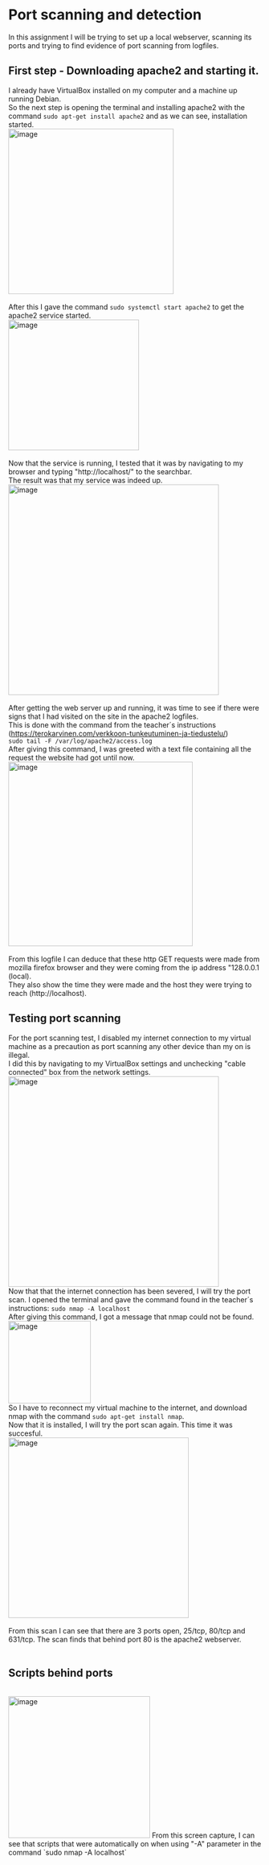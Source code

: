 # Port scanning and detection
In this assignment I will be trying to set up a local webserver, scanning its ports and trying to find evidence of port scanning from logfiles.  
## First step - Downloading apache2 and starting it.  
I already have VirtualBox installed on my computer and a machine up running Debian.  
So the next step is opening the terminal and installing apache2 with the command `sudo apt-get install apache2` and as we can see, installation started.  
<img width="329" alt="image" src="https://github.com/user-attachments/assets/32a245c1-a0c2-415d-aae3-25d10ad403ee" />  
</br>
After this I gave the command `sudo systemctl start apache2` to get the apache2 service started.  
<img width="260" alt="image" src="https://github.com/user-attachments/assets/2cd4003a-85a3-44dd-85d4-88da25fc9e17" />  
</br>
Now that the service is running, I tested that it was by navigating to my browser and typing "http://localhost/" to the searchbar.  
The result was that my service was indeed up.  
<img width="419" alt="image" src="https://github.com/user-attachments/assets/191f8b1f-5412-4c48-a6ed-6ffdebe0e05e" />  
</br>
After getting the web server up and running, it was time to see if there were signs that I had visited on the site in the apache2 logfiles.  
This is done with the command from the teacher´s instructions (https://terokarvinen.com/verkkoon-tunkeutuminen-ja-tiedustelu/)  
`sudo tail -F /var/log/apache2/access.log`  
After giving this command, I was greeted with a text file containing all the request the website had got until now.  
<img width="367" alt="image" src="https://github.com/user-attachments/assets/8bf58c7e-3372-4955-955f-65f2df196e37" />  
</br>
From this logfile I can deduce that these http GET requests were made from mozilla firefox browser and they were coming from the ip address "128.0.0.1 (local).  
They also show the time they were made and the host they were trying to reach (http://localhost).  
## Testing port scanning  
For the port scanning test, I disabled my internet connection to my virtual machine as a precaution as port scanning any other device than my on is illegal.  
I did this by navigating to my VirtualBox settings and unchecking "cable connected" box from the network settings.  
<img width="419" alt="image" src="https://github.com/user-attachments/assets/b8fd29ce-454e-4cb4-b673-438f8fd569ed" />
</br>
Now that that the internet connection has been severed, I will try the port scan. I opened the terminal and gave the command found in the teacher´s instructions: `sudo nmap -A localhost`  
After giving this command, I got a message that nmap could not be found.  
<img width="164" alt="image" src="https://github.com/user-attachments/assets/a7be80e4-9f2f-40f1-8146-e60d7347da8f" />  
So  I have to reconnect my virtual machine to the internet, and download nmap with the command `sudo apt-get install nmap`.
</br>
Now that it is installed, I will try the port scan again. This time it was succesful.  
<img width="359" alt="image" src="https://github.com/user-attachments/assets/52c989f4-bded-4214-bada-09a020784839" />  
</br>
From this scan I can see that there are 3 ports open, 25/tcp, 80/tcp and 631/tcp. The scan finds that behind port 80 is the apache2 webserver.  
</br>
## Scripts behind ports
</br>
<img width="282" alt="image" src="https://github.com/user-attachments/assets/2c6d3f3e-5a11-43fa-aa6d-a7d69f4400c8" />  
From this screen capture, I can see that scripts that were automatically on when using "-A" parameter in the command `sudo nmap -A localhost`

</br>
